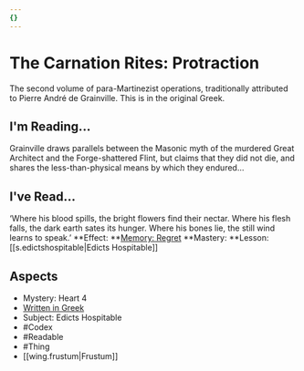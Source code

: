 ```yaml
---
{}
---
```

# The Carnation Rites: Protraction
The second volume of para-Martinezist operations, traditionally attributed to Pierre André de Grainville. This is in the original Greek.
## I'm Reading...
Grainville draws parallels between the Masonic myth of the murdered Great Architect and the Forge-shattered Flint, but claims that they did not die, and shares the less-than-physical means by which they endured…
## I've Read...
‘Where his blood spills, the bright flowers find their nectar. Where his flesh falls, the dark earth sates its hunger. Where his bones lie, the still wind learns to speak.’ 
**Effect: **[Memory: Regret](https://uadaf.theevilroot.xyz/rowenarium/element/mem.regret)
**Mastery: **Lesson: [[s.edictshospitable|Edicts Hospitable]]
## Aspects
- Mystery: Heart 4
- [Written in Greek](https://uadaf.theevilroot.xyz/rowenarium/element/w.greek)
- Subject: Edicts Hospitable
- #Codex
- #Readable
- #Thing
- [[wing.frustum|Frustum]]